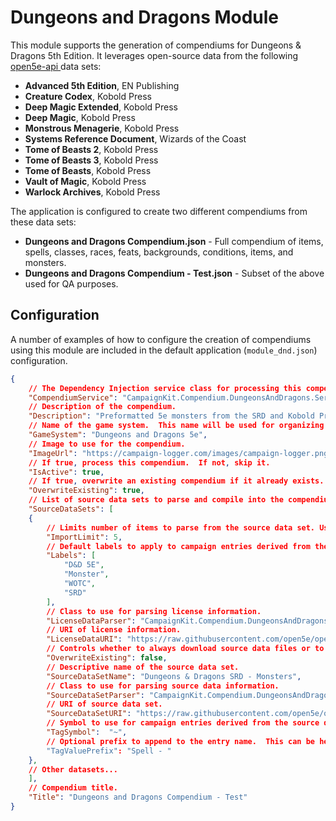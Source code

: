 ﻿
# Dungeons and Dragons Module

This module supports the generation of compendiums for Dungeons & Dragons 5th Edition. It leverages open-source data from the following [open5e-api ](https://github.com/open5e/open5e-api) data sets:

* **Advanced 5th Edition**, EN Publishing
* **Creature Codex**, Kobold Press
* **Deep Magic Extended**, Kobold Press
* **Deep Magic**, Kobold Press
* **Monstrous Menagerie**, Kobold Press
* **Systems Reference Document**, Wizards of the Coast
* **Tome of Beasts 2**, Kobold Press
* **Tome of Beasts 3**, Kobold Press
* **Tome of Beasts**, Kobold Press
* **Vault of Magic**, Kobold Press
* **Warlock Archives**, Kobold Press

The application is configured to create two different compendiums from these data sets:

* **Dungeons and Dragons Compendium.json** - Full compendium of items, spells, classes, races, feats, backgrounds, conditions, items, and monsters.
* **Dungeons and Dragons Compendium - Test.json** - Subset of the above used for QA purposes.

## Configuration

A number of examples of how to configure the creation of compendiums using this module are included in the default application (`module_dnd.json`) configuration. 

```json
{
    // The Dependency Injection service class for processing this compendium.
    "CompendiumService": "CampaignKit.Compendium.DungeonsAndDragons.Services.IDungeonsAndDragonsCompendiumService_5e, CampaignKit.Compendium.DungeonsAndDragons.dll",
    // Description of the compendium.
    "Description": "Preformatted 5e monsters from the SRD and Kobold Press.",
    // Name of the game system.  This name will be used for organizing generated files.  Make sure it's a path safe string.  (avoid special characters)
    "GameSystem": "Dungeons and Dragons 5e",
    // Image to use for the compendium.
    "ImageUrl": "https://campaign-logger.com/images/campaign-logger.png",
    // If true, process this compendium.  If not, skip it.
    "IsActive": true,
    // If true, overwrite an existing compendium if it already exists.  If false, and compendium exists, skip processing.
    "OverwriteExisting": true,
    // List of source data sets to parse and compile into the compendium.
    "SourceDataSets": [
    {
        // Limits number of items to parse from the source data set. Useful for testing purposes.
        "ImportLimit": 5,
        // Default labels to apply to campaign entries derived from the source data.
        "Labels": [
            "D&D 5E",
            "Monster",
            "WOTC",
            "SRD"
        ],
        // Class to use for parsing license information.
        "LicenseDataParser": "CampaignKit.Compendium.DungeonsAndDragons.Common.License",
        // URI of license information.
        "LicenseDataURI": "https://raw.githubusercontent.com/open5e/open5e-api/main/data/WOTC_5e_SRD_v5.1/document.json",
        // Controls whether to always download source data files or to only download once.
        "OverwriteExisting": false,
        // Descriptive name of the source data set.
        "SourceDataSetName": "Dungeons & Dragons SRD - Monsters",
        // Class to use for parsing source data information.
        "SourceDataSetParser": "CampaignKit.Compendium.DungeonsAndDragons.SRD.SRDCreature",
        // URI of source data set.
        "SourceDataSetURI": "https://raw.githubusercontent.com/open5e/open5e-api/main/data/WOTC_5e_SRD_v5.1/monsters.json",
        // Symbol to use for campaign entries derived from the source data.
        "TagSymbol":  "~",
        // Optional prefix to append to the entry name.  This can be helpful for cases where name collisions occur between different items.  For example: an `Acolyte` is both a background and a monster.
        "TagValuePrefix": "Spell - "
    },
    // Other datasets...
    ],
    // Compendium title.
    "Title": "Dungeons and Dragons Compendium - Test"
}
```

